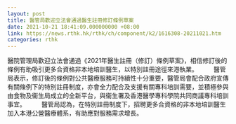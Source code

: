 ```yaml
---
layout: post
title: 醫管局歡迎立法會通過醫生註冊修訂條例草案
date: 2021-10-21 18:41:09.000000000 +08:00
link: https://news.rthk.hk/rthk/ch/component/k2/1616308-20211021.htm
categories: rthk
---
```


醫院管理局歡迎立法會通過《2021年醫生註冊（修訂）條例草案》，相信修訂後的條例有助吸引更多合資格非本地培訓醫生，以特別註冊途徑來港執業。
　　 
醫管局表示，修訂後的條例對公共醫療服務可持續性十分重要，醫管局會配合政府宣傳有關條例下的特別註冊制度，亦會全力配合及支援有關專科培訓需要，並積極參與由食物及衞生局成立的全新平台，與衞生署及香港醫學專科學院共同商議專科培訓事宜。
　　 
醫管局認為，在特別註冊制度下，招聘更多合資格的非本地培訓醫生加入本港公營醫療體系，有助應對服務需求增長。
